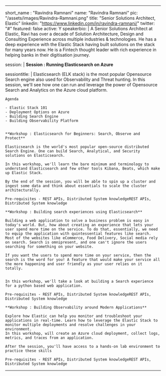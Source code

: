 ---

short_name : "Ravindra Ramnani"
name: "Ravindra Ramnani"
pic: "/assets/images/Ravindra-Ramnani.png"
title: "Senior Solutions Architect, Elastic"
linkedin: "https://www.linkedin.com/in/ravindra-ramnani/"
twitter: "#"
featured: false
active: Y
speakerbio: |
    A Senior Solutions Architect at Elastic, Ravi has over a decade of Solution Architecture, Design and Consulting Experience across multiple industries & technologies. He has a deep experience with the Elastic Stack having built solutions on the stack for many years now. He is a Fintech thought leader with rich experience in helping banks in their digitisation journey.

session: |
    **Session : Running Elasticsearch on Azure**

sessiontitle: |
    Elasticsearch (ELK stack) is the most popular Opensource Search engine also used for Observability and Threat hunting.
    In this session, we'll see how one can run and leverage the power of Opensource Search and Analytics on the Azure cloud platform. 

    Agenda

    - Elastic Stack 101
    - Deployment Options on Azure
    - Building Search Engine
    - Building Observability Platform


    **Workshop : Elasticsearch for Beginners: Search, Observe and Protect**

    Elasticsearch is the world's most popular open-source distributed Search Engine. One can build Search, Analytical, and Security solutions on Elasticsearch. 

    In this workshop, we'll learn the bare minimum and terminology to understand Elasticsearch and few other tools Kibana, Beats, which make up Elastic Stack. 

    By the end of the session, you will be able to spin up a cluster and ingest some data and think about essentials to scale the cluster architecturally. 

    Pre-requisites - REST APIs, Distributed System knowledgeREST APIs, Distributed System knowledge

    **Workshop : Building search experiences using Elasticsearch**

    Building a web application to solve a business problem is easy in today's world. But, how about creating an experience that lets your user spend more time on the service. To do that, essentially, we need to equip the application with quintessential features like search. Most of the websites like eCommerce, Food Delivery, Social media rely on search. Search is omnipresent, and one can't ignore the users searching for something on your website.

    If you want the users to spend more time on your service, then the search is the word for you! A feature that would make your service all the more happening and user friendly as your user relies on it totally.


    In this workshop, we'll take a look at building a Search experience for a python based web application. 

    Pre-requisites - REST APIs, Distributed System knowledgeREST APIs, Distributed System knowledge

    **Workshop : Building Observability around Modern Applications**

    Explore how Elastic can help you monitor and troubleshoot your applications in real-time. Learn how to leverage the Elastic Stack to monitor multiple deployments and resolve challenges in your environment. 
    In this workshop, will create an Azure cloud deployment, collect logs, metrics, and traces from an application. 

    After the session, you'll have access to a hands-on lab environment to practice these skills

    Pre-requisites - REST APIs, Distributed System knowledgeREST APIs, Distributed System knowledge

    
---
